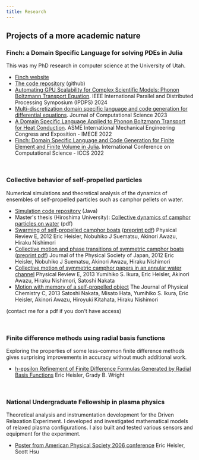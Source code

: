 ```yaml
---
title: Research
---
```


## Projects of a more academic nature

<h3>Finch: a Domain Specific Language for solving PDEs in Julia</h3>
<p>
This was my PhD research in computer science at the University of Utah.
<br>
<ul>
<li> <a href="https://finchdsl.org">Finch website</a></li>
<li> <a href="https://github.com/paralab/Finch">The code repository</a> (github)</li>
<li> <a href="https://doi.org/10.1109/IPDPS57955.2024.00045">Automating GPU Scalability for Complex Scientific Models: Phonon Boltzmann Transport Equation</a>. IEEE International Parallel and Distributed Processing Symposium (IPDPS) 2024</li>
<li> <a href="https://doi.org/10.1016/j.jocs.2023.101981">Multi-discretization domain specific language and code generation for differential equations</a>. Journal of Computational Science 2023</li>
<li> <a href="https://doi.org/10.1115/IMECE2022-95034">A Domain Specific Language Applied to Phonon Boltzmann Transport for Heat Conduction</a>. ASME International Mechanical Engineering Congress and Exposition - IMECE 2022</li>
<li> <a href="https://doi.org/10.1007/978-3-031-08751-6_9">Finch: Domain Specific Language and Code Generation for Finite Element and Finite Volume in Julia</a>. International Conference on Computational Science - ICCS 2022</li>
</ul>
</p>
<br>

<h3>Collective behavior of self-propelled particles</h3>
<p>
Numerical simulations and theoretical analysis of the dynamics of ensembles of self-propelled particles such as camphor pellets on water.
<br>
<ul>
<li><a href="https://github.com/ericheisler/CamphorParticleSimulation">Simulation code repository</a> (Java)</li>
<li>Master's thesis (Hiroshima University): <a href="files/msthesis.pdf">Collective dynamics of camphor particles on water</a> (pdf)</li>
<li><a href="https://journals.aps.org/pre/abstract/10.1103/PhysRevE.85.055201">Swarming of self-propelled camphor boats</a> (<a href="https://arxiv.org/pdf/1112.2576.pdf">preprint pdf</a>) Physical Review E, 2012 Eric Heisler, Nobuhiko J Suematsu, Akinori Awazu, Hiraku Nishimori</li>
<li><a href="https://journals.jps.jp/doi/abs/10.1143/JPSJ.81.074605">Collective motion and phase transitions of symmetric camphor boats</a> (<a href="https://arxiv.org/pdf/1111.6741.pdf">preprint pdf</a>) Journal of the Physical Society of Japan, 2012 Eric Heisler, Nobuhiko J Suematsu, Akinori Awazu, Hiraku Nishimori</li>
<li><a href="https://journals.aps.org/pre/abstract/10.1103/PhysRevE.88.012911">Collective motion of symmetric camphor papers in an annular water channel</a> Physical Review E, 2013 Yumihiko S. Ikura, Eric Heisler, Akinori Awazu, Hiraku Nishimori, Satoshi Nakata</li>
<li><a href="https://pubs.acs.org/doi/pdf/10.1021/jp409172m">Motion with memory of a self-propelled object</a> The Journal of Physical Chemistry C, 2013 Satoshi Nakata, Misato  Hata, Yumihiko  S. Ikura, Eric  Heisler, Akinori  Awazu, Hiroyuki  Kitahata, Hiraku  Nishimori</li>
</ul>
(contact me for a pdf if you don't have access)
</p>
<br>

<h3>Finite difference methods using radial basis functions</h3>
<p>
Exploring the properties of some less-common finite difference methods gives surprising improvements in accuracy without much additional work.
<br>
<ul>
<li><a href="files/h-e_refinement_for_RBFs-paper.pdf">h-epsilon Refinement of Finite Difference Formulas Generated by Radial Basis Functions</a> Eric Heisler, Grady B. Wright</li>
</ul>
</p>
<br>

<h3>National Undergraduate Fellowship in plasma physics</h3>
<p>Theoretical analysis and instrumentation development for the Driven Relaxation Experiment. I developed and investigated mathematical models of relaxed plasma configurations. I also built and tested various sensors and equipment for the experiment.
<br>
<ul>
<li><a href="files/ericsymposiumposter06.png">Poster from American Physical Society 2006 conference</a> Eric Heisler, Scott Hsu</li>
</ul>
</p>